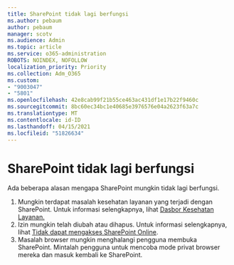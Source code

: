 ```yaml
---
title: SharePoint tidak lagi berfungsi
ms.author: pebaum
author: pebaum
manager: scotv
ms.audience: Admin
ms.topic: article
ms.service: o365-administration
ROBOTS: NOINDEX, NOFOLLOW
localization_priority: Priority
ms.collection: Adm_O365
ms.custom:
- "9003047"
- "5801"
ms.openlocfilehash: 42e8cab99f21b55ce463ac431df1e17b22f9460c
ms.sourcegitcommit: 8bc60ec34bc1e40685e3976576e04a2623f63a7c
ms.translationtype: MT
ms.contentlocale: id-ID
ms.lasthandoff: 04/15/2021
ms.locfileid: "51826634"
---
```

# <a name="sharepoint-is-no-longer-working"></a>SharePoint tidak lagi berfungsi

Ada beberapa alasan mengapa SharePoint mungkin tidak lagi berfungsi.

1. Mungkin terdapat masalah kesehatan layanan yang terjadi dengan SharePoint. Untuk informasi selengkapnya, lihat [Dasbor Kesehatan Layanan.](https://admin.microsoft.com/AdminPortal/Home#/servicehealth)
2. Izin mungkin telah diubah atau dihapus. Untuk informasi selengkapnya, lihat [Tidak dapat mengakses SharePoint Online](https://docs.microsoft.com/sharepoint/troubleshoot/sharing-and-permissions/sharepoint-online-inaccessible).
3. Masalah browser mungkin menghalangi pengguna membuka SharePoint. Mintalah pengguna untuk mencoba mode privat browser mereka dan masuk kembali ke SharePoint.